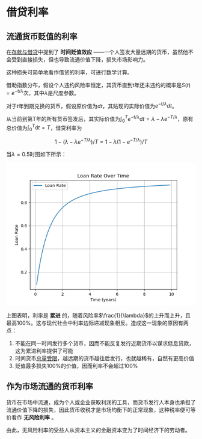 # 借贷利率

## 流通货币贬值的利率

在[存款与借贷](../1.规则/1.2.延伸规则.md#storage-loan)中提到了 **时间贬值效应** ——一个人签发大量远期的货币，虽然他不会受到直接损失，但也导致流通价值下降，损失市场影响力。

这种损失可简单地看作借贷的利率，可进行数学计算。

借助指数分布，假设个人违约风险率恒定，其货币直到t年还未违约的概率是$S(t)=e^{-t/\lambda}$次，其中$\lambda$是尺度参数。

对于$t$年到期兑换的货币，假设原价值为$dt$，其贴现的实际价值为$e^{-t/\lambda} dt$。

从当前到第T年的所有货币签发后，其实际价值为$\int_{0}^{T} e^{-t/\lambda} \mathrm{d}t=\lambda-\lambda e^{-T/\lambda}$，原有总价值为$\int_{0}^{T} \mathrm{d}t=T$，借贷利率为

$$1-(\lambda - \lambda e^{-T/\lambda })/T=1-\lambda(1-e^{-T/\lambda})/T$$

当$\lambda=0.5$时图如下所示：

![利率变化图](../assets/loan_rate.png)

上图表明，利率是 **累进** 的，随着风险率$\frac{1}{\lambda}$的上升而上升，且最高100%。这与现代社会中利率边际递减现象相反。造成这一现象的原因有两点：

1. 不能在同一时间发行多个货币，因而不能反复发行近期货币以谋求低息贷款，这为累进利率提供了可能
2. 时间货币[总量受限](../2.优势.md#inflation)，越远期的货币越往后发行，也就越稀有，自然有更高价值
3. 贬值最多损失100%的价值，因而利率不会超过100%

## 作为市场流通的货币利率

货币在市场中流通，成为个人或企业获取利润的工具，而货币发行人本身也承担了流通价值下降的损失，因此货币收税才是市场均衡下的正常现象，这种税率便可等价看作 **无风险利率** 。

由此，无风险利率的受益人从资本主义的金融资本变为了时间经济下的劳动者。